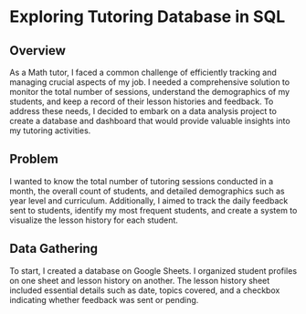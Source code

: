 # Exploring Tutoring Database in SQL
  ## Overview
 As a Math tutor, I faced a common challenge of efficiently tracking and managing crucial aspects of my job. I needed a comprehensive solution to monitor the total number of sessions, understand the demographics of my students, and keep a record of their lesson histories and feedback. To address these needs, I decided to embark on a data analysis project to create a database and dashboard that would provide valuable insights into my tutoring activities.

 ## Problem
 I wanted to know the total number of tutoring sessions conducted in a month, the overall count of students, and detailed demographics such as year level and curriculum. Additionally, I aimed to track the daily feedback sent to students, identify my most frequent students, and create a system to visualize the lesson history for each student.

 ## Data Gathering

 To start, I created a database on Google Sheets. I organized student profiles on one sheet and lesson history on another. The lesson history sheet included essential details such as date, topics covered, and a checkbox indicating whether feedback was sent or pending.
 
